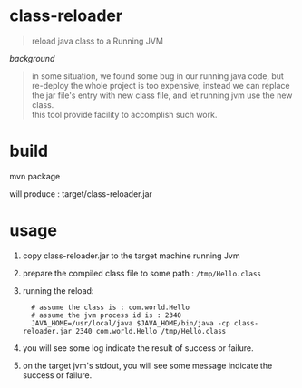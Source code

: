 # class-reloader
> reload java class to a Running JVM

_background_

> in some situation, we found some bug in our running java code, but re-deploy the whole project is too expensive,
> instead we can replace the jar file's entry with new class file,
> and let running jvm use the new class.  
> this tool provide facility to accomplish such work.

# build
mvn package

will produce : target/class-reloader.jar 

# usage
1. copy class-reloader.jar to the target machine running Jvm
2. prepare the compiled class file to some path : `/tmp/Hello.class`
3. running the reload:
         
         # assume the class is : com.world.Hello
         # assume the jvm process id is : 2340
         JAVA_HOME=/usr/local/java $JAVA_HOME/bin/java -cp class-reloader.jar 2340 com.world.Hello /tmp/Hello.class
4. you will see some log indicate the result of success or failure.
5. on the target jvm's stdout, you will see some message indicate the success or failure.
         

